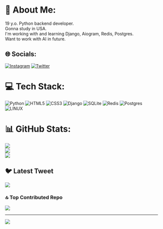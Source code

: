 # 💫 About Me:
19 y.o. Python backend developer.<br>Gonna study in USA.<br>I'm working with and learning Django, Aiogram, Redis, Postgres.<br>Want to work with AI in future.


## 🌐 Socials:
[![Instagram](https://img.shields.io/badge/Instagram-%23E4405F.svg?logo=Instagram&logoColor=white)](https://instagram.com/yes_dima_no) [![Twitter](https://img.shields.io/badge/Twitter-%231DA1F2.svg?logo=Twitter&logoColor=white)](https://twitter.com/deponchintsev) 

# 💻 Tech Stack:
![Python](https://img.shields.io/badge/python-3670A0?style=for-the-badge&logo=python&logoColor=ffdd54) ![HTML5](https://img.shields.io/badge/html5-%23E34F26.svg?style=for-the-badge&logo=html5&logoColor=white) ![CSS3](https://img.shields.io/badge/css3-%231572B6.svg?style=for-the-badge&logo=css3&logoColor=white) ![Django](https://img.shields.io/badge/django-%23092E20.svg?style=for-the-badge&logo=django&logoColor=white) ![SQLite](https://img.shields.io/badge/sqlite-%2307405e.svg?style=for-the-badge&logo=sqlite&logoColor=white) ![Redis](https://img.shields.io/badge/redis-%23DD0031.svg?style=for-the-badge&logo=redis&logoColor=white) ![Postgres](https://img.shields.io/badge/postgres-%23316192.svg?style=for-the-badge&logo=postgresql&logoColor=white) ![LINUX](https://img.shields.io/badge/Linux-FCC624?style=for-the-badge&logo=linux&logoColor=black)
# 📊 GitHub Stats:
![](https://github-readme-stats.vercel.app/api?username=10Morrow&theme=swift&hide_border=false&include_all_commits=false&count_private=false)<br/>
![](https://github-readme-streak-stats.herokuapp.com/?user=10Morrow&theme=swift&hide_border=false)<br/>
![](https://github-readme-stats.vercel.app/api/top-langs/?username=10Morrow&theme=swift&hide_border=false&include_all_commits=false&count_private=false&layout=compact)

## 🐦 Latest Tweet
[![](https://gtce.itsvg.in/api?username=deponchintsev)](https://github.com/VishwaGauravIn/github-twitter-card-embed)

### 🔝 Top Contributed Repo
![](https://github-contributor-stats.vercel.app/api?username=10Morrow&limit=5&theme=dark&combine_all_yearly_contributions=true)

---
[![](https://visitcount.itsvg.in/api?id=10Morrow&icon=0&color=0)](https://visitcount.itsvg.in)

<!-- Proudly created with GPRM ( https://gprm.itsvg.in ) -->